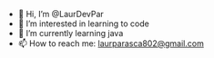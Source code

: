 - 👋 Hi, I’m @LaurDevPar
- 👀 I’m interested in learning to code
- 🌱 I’m currently learning java
- 📫 How to reach me: laurparasca802@gmail.com

<!---
LaurDevPar/LaurDevPar is a ✨ special ✨ repository because its `README.md` (this file) appears on your GitHub profile.
You can click the Preview link to take a look at your changes.
--->
